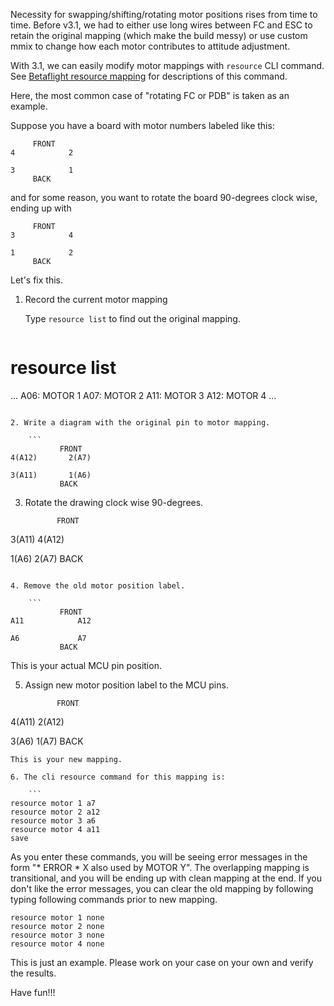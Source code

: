 Necessity for swapping/shifting/rotating motor positions rises from time to time. Before v3.1, we had to either use long wires between FC and ESC to retain the original mapping (which make the build messy) or use custom mmix to change how each motor contributes to attitude adjustment.

With 3.1, we can easily modify motor mappings with `resource` CLI command. See [Betaflight resource mapping](https://github.com/betaflight/betaflight/wiki/Betaflight-resource-remapping) for descriptions of this command.

Here, the most common case of "rotating FC or PDB" is taken as an example.

Suppose you have a board with motor numbers labeled like this:

```
     FRONT
4            2

3            1
     BACK
```

and for some reason, you want to rotate the board 90-degrees clock wise, ending up with
```
     FRONT
3            4

1            2
     BACK
```

Let's fix this.

1. Record the current motor mapping

    Type `resource list` to find out the original mapping.
    ```
# resource list
...
A06: MOTOR 1
A07: MOTOR 2
A11: MOTOR 3
A12: MOTOR 4
...
```

2. Write a diagram with the original pin to motor mapping.

    ```
           FRONT
4(A12)       2(A7)

3(A11)       1(A6)
           BACK
```

3. Rotate the drawing clock wise 90-degrees.

    ```
           FRONT
3(A11)       4(A12)

1(A6)        2(A7)
           BACK
```

4. Remove the old motor position label.

    ```
           FRONT
A11            A12

A6             A7
           BACK
```
This is your actual MCU pin position.

5. Assign new motor position label to the MCU pins.

    ```
           FRONT
4(A11)       2(A12)

3(A6)        1(A7)
           BACK
```
This is your new mapping.

6. The cli resource command for this mapping is:

    ```
resource motor 1 a7
resource motor 2 a12
resource motor 3 a6
resource motor 4 a11
save
```
As you enter these commands, you will be seeing error messages in the form "* ERROR * X also used by MOTOR Y". The overlapping mapping is transitional, and you will be ending up with clean mapping at the end. If you don't like the error messages, you can clear the old mapping by following typing following commands prior to new mapping.
```
resource motor 1 none
resource motor 2 none
resource motor 3 none
resource motor 4 none
```

This is just an example. Please work on your case on your own and verify the results.

Have fun!!!